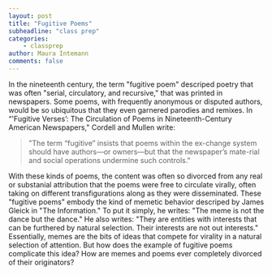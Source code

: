 ```yaml
---
layout: post
title: "Fugitive Poems"
subheadline: "class prep"
categories:
    - classprep
author: Maura Intemann
comments: false
---
```


In the nineteenth century, the term "fugitive poem" descriped poetry that was often "serial, circulatory, and recursive," that was printed in newspapers. Some poems, with frequently anonymous or disputed authors, would be so ubiquitous that they even garnered parodies and remixes. In  “'Fugitive Verses’: The Circulation of Poems in Nineteenth-Century American Newspapers," Cordell and Mullen write:

> "The term “fugitive” insists that poems within the ex-change system should have authors—or owners—but that the newspaper’s mate-rial and social operations undermine such controls."

With these kinds of poems, the content was often so divorced from any real or substanial attribution that the poems were free to circulate virally, often taking on different transfigurations along as they were disseminated. These "fugitive poems" embody the kind of memetic behavior descriped by James Gleick in "The Information." To put it simply, he writes: "The meme is not the dance but the dance." He also writes: "They are entities with interests that can be furthered by natural selection. Their interests are not out interests." Essentially, memes are the bits of ideas that compete for virality in a natural selection of attention. But how does the example of fugitive poems complicate this idea? How are memes and poems ever completely divorced of their originators? 